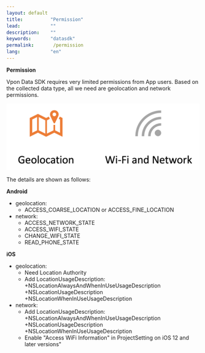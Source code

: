 ```yaml
---
layout: default
title:          "Permission"
lead:           ""
description:    ""
keywords:       "datasdk"
permalink:       /permission
lang:           "en"
---
```


**Permission**

Vpon Data SDK requires very limited permissions from App users. Based on the collected data type, all we need are geolocation and network permissions. 

![](/docs/images/permission.png)

The details are shown as follows:

**Android**
* geolocation: 
    * ACCESS_COARSE_LOCATION or ACCESS_FINE_LOCATION
* network:
    * ACCESS_NETWORK_STATE
    * ACCESS_WIFI_STATE
    * CHANGE_WIFI_STATE
    * READ_PHONE_STATE

**iOS**

* geolocation:
  * Need Location Authority
  * Add LocationUsageDescription: 
    +NSLocationAlwaysAndWhenInUseUsageDescription
    +NSLocationUsageDescription
    +NSLocationWhenInUseUsageDescription
* network:
  * Add LocationUsageDescription: 
    +NSLocationAlwaysAndWhenInUseUsageDescription
    +NSLocationUsageDescription
    +NSLocationWhenInUseUsageDescription
  * Enable "Access WiFi Information" in ProjectSetting on iOS 12 and later versions"
